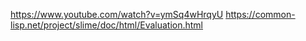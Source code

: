 https://www.youtube.com/watch?v=ymSq4wHrqyU
https://common-lisp.net/project/slime/doc/html/Evaluation.html
